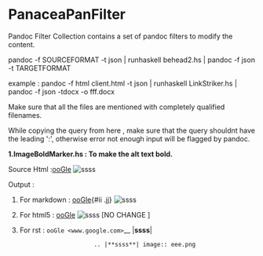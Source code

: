 # PanaceaPanFilter


Pandoc Filter Collection
contains a set of pandoc filters to modify the content.

pandoc -f SOURCEFORMAT -t json | runhaskell behead2.hs | pandoc -f json -t TARGETFORMAT

example : pandoc -f html client.html -t json | runhaskell LinkStriker.hs | pandoc -f json -tdocx -o fff.docx

Make sure that all the files are mentioned with completely qualified filenames.

While copying the query from here , make sure that the query shouldnt have the leading ':', otherwise error not enough input will be flagged by pandoc.

**1.ImageBoldMarker.hs : To make the alt text bold.** 

Source Html :<a href="www.google.com" id="ii" class="jj">ooGle</a> <img src="eee.png" alt="ssss" />

Output :

1. For markdown : [ooGle](www.google.com){#ii .jj} ![**ssss**](eee.png)

2. For html5     : <a href="www.google.com" id="ii" class="jj">ooGle</a> <img src="eee.png" alt="ssss" /> [NO CHANGE ]

3. For rst :                `ooGle <www.google.com>`__ |**ssss**|

                            .. |**ssss**| image:: eee.png 

